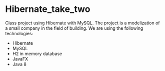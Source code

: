 # Hibernate_take_two
Class project using Hibernate with MySQL. The project is a modelization of a small company in the field of building.
We are using the following technologies:
- Hibernate
- MySQL
- H2 in memory database
- JavaFX 
- Java 8
